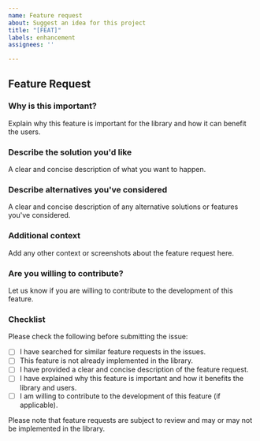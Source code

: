 ```yaml
---
name: Feature request
about: Suggest an idea for this project
title: "[FEAT]"
labels: enhancement
assignees: ''

---
```


## Feature Request

### Why is this important?
Explain why this feature is important for the library and how it can benefit the users.

### Describe the solution you'd like
A clear and concise description of what you want to happen.

### Describe alternatives you've considered
A clear and concise description of any alternative solutions or features you've considered.

### Additional context
Add any other context or screenshots about the feature request here.

### Are you willing to contribute?
Let us know if you are willing to contribute to the development of this feature.

### Checklist
Please check the following before submitting the issue:

- [ ] I have searched for similar feature requests in the issues.
- [ ] This feature is not already implemented in the library.
- [ ] I have provided a clear and concise description of the feature request.
- [ ] I have explained why this feature is important and how it benefits the library and users.
- [ ] I am willing to contribute to the development of this feature (if applicable).

Please note that feature requests are subject to review and may or may not be implemented in the library.

<!-- Please add any additional information or screenshots below this comment. -->
